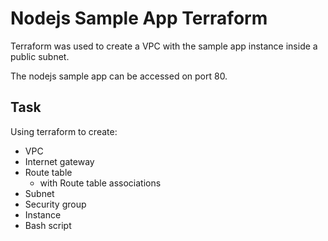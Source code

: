 # Nodejs Sample App Terraform

Terraform was used to create a VPC with the sample app instance inside a public subnet.

The nodejs sample app can be accessed on port 80.

## Task
Using terraform to create:
- VPC
- Internet gateway
- Route table
  - with Route table associations
- Subnet
- Security group
- Instance
- Bash script
